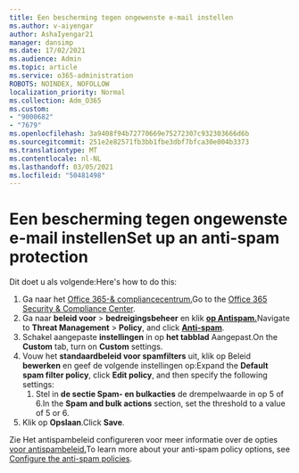 ```yaml
---
title: Een bescherming tegen ongewenste e-mail instellen
ms.author: v-aiyengar
author: AshaIyengar21
manager: dansimp
ms.date: 17/02/2021
ms.audience: Admin
ms.topic: article
ms.service: o365-administration
ROBOTS: NOINDEX, NOFOLLOW
localization_priority: Normal
ms.collection: Adm_O365
ms.custom:
- "9000682"
- "7679"
ms.openlocfilehash: 3a9408f94b72770669e75272307c932303666d6b
ms.sourcegitcommit: 251e2e82571fb3bb1fbe3dbf7bfca30e004b3373
ms.translationtype: MT
ms.contentlocale: nl-NL
ms.lasthandoff: 03/05/2021
ms.locfileid: "50481498"
---
```

# <a name="set-up-an-anti-spam-protection"></a><span data-ttu-id="702e6-102">Een bescherming tegen ongewenste e-mail instellen</span><span class="sxs-lookup"><span data-stu-id="702e6-102">Set up an anti-spam protection</span></span>

<span data-ttu-id="702e6-103">Dit doet u als volgende:</span><span class="sxs-lookup"><span data-stu-id="702e6-103">Here's how to do this:</span></span>

1. <span data-ttu-id="702e6-104">Ga naar het [Office 365-& compliancecentrum.](https://go.microsoft.com/fwlink/p/?linkid=2077143)</span><span class="sxs-lookup"><span data-stu-id="702e6-104">Go to the [Office 365 Security & Compliance Center](https://go.microsoft.com/fwlink/p/?linkid=2077143).</span></span>
1. <span data-ttu-id="702e6-105">Ga naar **beleid voor**  >  **bedreigingsbeheer** en klik **[op Antispam.](https://go.microsoft.com/fwlink/p/?linkid=2077143)**</span><span class="sxs-lookup"><span data-stu-id="702e6-105">Navigate to **Threat Management** > **Policy**, and click **[Anti-spam](https://go.microsoft.com/fwlink/p/?linkid=2077143)**.</span></span>
1. <span data-ttu-id="702e6-106">Schakel aangepaste **instellingen** in op **het tabblad** Aangepast.</span><span class="sxs-lookup"><span data-stu-id="702e6-106">On the **Custom** tab, turn on **Custom** settings.</span></span>
1. <span data-ttu-id="702e6-107">Vouw het **standaardbeleid voor spamfilters** uit, klik op Beleid **bewerken** en geef de volgende instellingen op:</span><span class="sxs-lookup"><span data-stu-id="702e6-107">Expand the **Default spam filter policy**,  click **Edit policy**, and then specify the following settings:</span></span>
    1. <span data-ttu-id="702e6-108">Stel in **de sectie Spam- en bulkacties** de drempelwaarde in op 5 of 6.</span><span class="sxs-lookup"><span data-stu-id="702e6-108">In the **Spam and bulk actions** section, set the threshold to a value of 5 or 6.</span></span>
1. <span data-ttu-id="702e6-109">Klik op **Opslaan**.</span><span class="sxs-lookup"><span data-stu-id="702e6-109">Click **Save**.</span></span>

<span data-ttu-id="702e6-110">Zie Het antispambeleid configureren voor meer informatie over de opties [voor antispambeleid.](https://go.microsoft.com/fwlink/?linkid=2092051)</span><span class="sxs-lookup"><span data-stu-id="702e6-110">To learn more about your anti-spam policy options, see [Configure the anti-spam policies](https://go.microsoft.com/fwlink/?linkid=2092051).</span></span>
